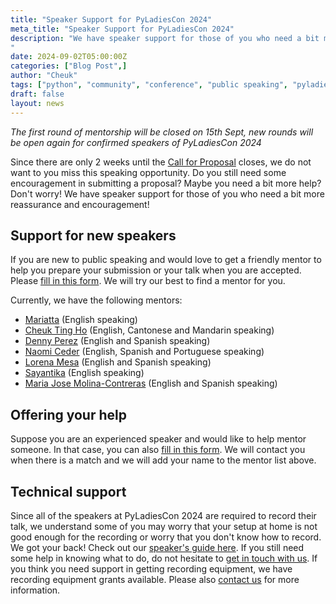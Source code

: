 ```yaml
---
title: "Speaker Support for PyLadiesCon 2024"
meta_title: "Speaker Support for PyLadiesCon 2024"
description: "We have speaker support for those of you who need a bit more reassurance and encouragement!
"
date: 2024-09-02T05:00:00Z
categories: ["Blog Post",]
author: "Cheuk"
tags: ["python", "community", "conference", "public speaking", "pyladies"]
draft: false
layout: news
---
```


*The first round of mentorship will be closed on 15th Sept, new rounds will be open again for confirmed speakers of PyLadiesCon 2024*

Since there are only 2 weeks until the [Call for Proposal](https://pretalx.com/pyladiescon-2024/cfp) closes, we do not want to you miss this speaking opportunity. Do you still need some encouragement in submitting a proposal? Maybe you need a bit more help? Don't worry! We have speaker support for those of you who need a bit more reassurance and encouragement!

## Support for new speakers

If you are new to public speaking and would love to get a friendly mentor to help you prepare your submission or your talk when you are accepted. Please [fill in this form](https://docs.google.com/forms/d/e/1FAIpQLSfNCN0wBr_Su_LSiufaWWLUqW59wlIDHDihinui_iifGruabA/viewform). We will try our best to find a mentor for you.

Currently, we have the following mentors:

- [Mariatta](https://mariatta.ca) (English speaking)
- [Cheuk Ting Ho](https://cheuk.dev) (English, Cantonese and Mandarin speaking)
- [Denny Perez](https://www.linkedin.com/in/dennyperez18/) (English and Spanish speaking)
- [Naomi Ceder](https://naomiceder.tech/) (English, Spanish and Portuguese speaking)
- [Lorena Mesa](https://www.linkedin.com/in/lorenamesa/) (English and Spanish speaking)
- [Sayantika](https://www.linkedin.com/in/sayantika-banik/) (English speaking)
- [Maria Jose Molina-Contreras](https://www.linkedin.com/in/mjmolinacontreras/) (English and Spanish speaking)

## Offering your help

Suppose you are an experienced speaker and would like to help mentor someone. In that case, you can also [fill in this form](https://docs.google.com/forms/d/e/1FAIpQLSfNCN0wBr_Su_LSiufaWWLUqW59wlIDHDihinui_iifGruabA/viewform). We will contact you when there is a match and we will add your name to the mentor list above.

## Technical support

Since all of the speakers at PyLadiesCon 2024 are required to record their talk, we understand some of you may worry that your setup at home is not good enough for the recording or worry that you don't know how to record. We got your back! Check out our [speaker's guide here](https://docs.google.com/document/d/1ivarWnqisA2kVIJL3Sn4XKo9obt3sADL7MTx1bPchvI/edit?usp=sharing). If you still need some help in knowing what to do, do not hesitate to [get in touch with us](mailto:pyladiescon@pyladies.com). If you think you need support in getting recording equipment, we have recording equipment grants available. Please also [contact us](mailto:pyladiescon@pyladies.com) for more information.
